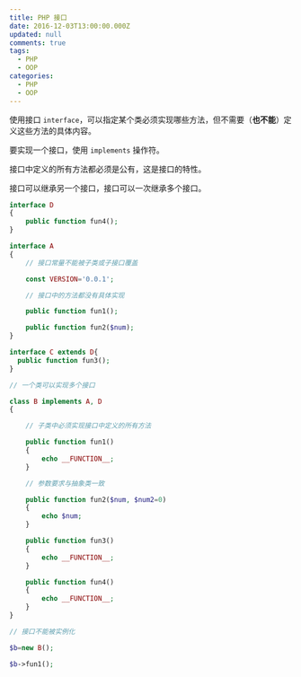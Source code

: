 ```yaml
---
title: PHP 接口
date: 2016-12-03T13:00:00.000Z
updated: null
comments: true
tags:
  - PHP
  - OOP
categories:
  - PHP
  - OOP
---
```


使用接口 `interface`，可以指定某个类必须实现哪些方法，但不需要（**也不能**）定义这些方法的具体内容。

要实现一个接口，使用 `implements` 操作符。

接口中定义的所有方法都必须是公有，这是接口的特性。

<!--more-->

接口可以继承另一个接口，接口可以一次继承多个接口。

```php
interface D
{
    public function fun4();
}

interface A
{
    // 接口常量不能被子类或子接口覆盖

    const VERSION='0.0.1';

    // 接口中的方法都没有具体实现

    public function fun1();

    public function fun2($num);
}

interface C extends D{
  public function fun3();
}

// 一个类可以实现多个接口

class B implements A, D
{

    // 子类中必须实现接口中定义的所有方法

    public function fun1()
    {
        echo __FUNCTION__;
    }

    // 参数要求与抽象类一致

    public function fun2($num, $num2=0)
    {
        echo $num;
    }

    public function fun3()
    {
        echo __FUNCTION__;
    }

    public function fun4()
    {
        echo __FUNCTION__;
    }
}

// 接口不能被实例化

$b=new B();

$b->fun1();
```
